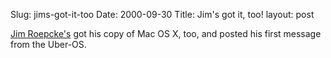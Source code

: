 Slug: jims-got-it-too
Date: 2000-09-30
Title: Jim's got it, too!
layout: post

<a href="http://jim.roepcke.com/2000/09/29#1172">Jim Roepcke&#39;s</a> got his copy of Mac OS X, too, and posted his first message from the Uber-OS.
